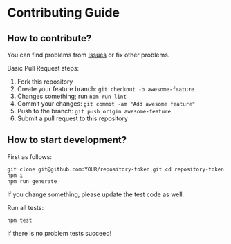 # Contributing Guide

## How to contribute?

You can find problems from [Issues](https://github.com/dev-protocol/repository-token/issues) or fix other problems.

Basic Pull Request steps:

1. Fork this repository
2. Create your feature branch: `git checkout -b awesome-feature`
3. Changes something; run `npm run lint`
4. Commit your changes: `git commit -am "Add awesome feature"`
5. Push to the branch: `git push origin awesome-feature`
6. Submit a pull request to this repository

## How to start development?

First as follows:

```
git clone git@github.com:YOUR/repository-token.git cd repository-token
npm i
npm run generate
```

If you change something, please update the test code as well.

Run all tests:

```
npm test
```

If there is no problem tests succeed!
